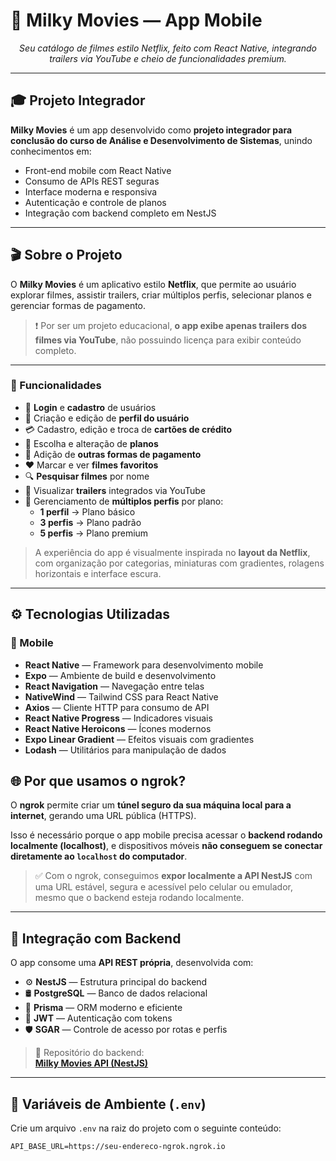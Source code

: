 # 🍿 Milky Movies — App Mobile

<p align="center"><i>Seu catálogo de filmes estilo Netflix, feito com React Native, integrando trailers via YouTube e cheio de funcionalidades premium.</i></p>

---

## 🎓 Projeto Integrador

**Milky Movies** é um app desenvolvido como **projeto integrador para conclusão do curso de Análise e Desenvolvimento de Sistemas**, unindo conhecimentos em:

- Front-end mobile com React Native
- Consumo de APIs REST seguras
- Interface moderna e responsiva
- Autenticação e controle de planos
- Integração com backend completo em NestJS

---

## 🎬 Sobre o Projeto

O **Milky Movies** é um aplicativo estilo **Netflix**, que permite ao usuário explorar filmes, assistir trailers, criar múltiplos perfis, selecionar planos e gerenciar formas de pagamento.

> ❗ Por ser um projeto educacional, **o app exibe apenas trailers dos filmes via YouTube**, não possuindo licença para exibir conteúdo completo.

---

### 🔑 Funcionalidades

- 🔐 **Login** e **cadastro** de usuários
- 👤 Criação e edição de **perfil do usuário**
- 💳 Cadastro, edição e troca de **cartões de crédito**
- 💸 Escolha e alteração de **planos**
- 🧾 Adição de **outras formas de pagamento**
- ❤️ Marcar e ver **filmes favoritos**
- 🔍 **Pesquisar filmes** por nome
- 🎥 Visualizar **trailers** integrados via YouTube
- 👥 Gerenciamento de **múltiplos perfis** por plano:
  - **1 perfil** → Plano básico
  - **3 perfis** → Plano padrão
  - **5 perfis** → Plano premium

> A experiência do app é visualmente inspirada no **layout da Netflix**, com organização por categorias, miniaturas com gradientes, rolagens horizontais e interface escura.

---

## ⚙️ Tecnologias Utilizadas

### 📱 Mobile

- **React Native** — Framework para desenvolvimento mobile
- **Expo** — Ambiente de build e desenvolvimento
- **React Navigation** — Navegação entre telas
- **NativeWind** — Tailwind CSS para React Native
- **Axios** — Cliente HTTP para consumo de API
- **React Native Progress** — Indicadores visuais
- **React Native Heroicons** — Ícones modernos
- **Expo Linear Gradient** — Efeitos visuais com gradientes
- **Lodash** — Utilitários para manipulação de dados

## 🌐 Por que usamos o ngrok?

O **ngrok** permite criar um **túnel seguro da sua máquina local para a internet**, gerando uma URL pública (HTTPS).

Isso é necessário porque o app mobile precisa acessar o **backend rodando localmente (localhost)**, e dispositivos móveis **não conseguem se conectar diretamente ao `localhost` do computador**.

> ✅ Com o ngrok, conseguimos **expor localmente a API NestJS** com uma URL estável, segura e acessível pelo celular ou emulador, mesmo que o backend esteja rodando localmente.

---

## 🔗 Integração com Backend

O app consome uma **API REST própria**, desenvolvida com:

- ⚙️ **NestJS** — Estrutura principal do backend
- 🛢️ **PostgreSQL** — Banco de dados relacional
- 🔄 **Prisma** — ORM moderno e eficiente
- 🔐 **JWT** — Autenticação com tokens
- 🛡️ **SGAR** — Controle de acesso por rotas e perfis

> 📁 Repositório do backend:  
[**Milky Movies API (NestJS)**](https://github.com/pfvlare/Backend-movies)


---

## 🔧 Variáveis de Ambiente (`.env`)

Crie um arquivo `.env` na raiz do projeto com o seguinte conteúdo:

```env
API_BASE_URL=https://seu-endereco-ngrok.ngrok.io



